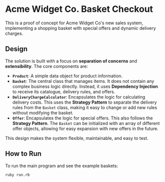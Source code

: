 # Acme Widget Co. Basket Checkout

This is a proof of concept for Acme Widget Co's new sales system, implementing a shopping basket with special offers and dynamic delivery charges.

## Design
The solution is built with a focus on **separation of concerns** and **extensibility**. The core components are:
* **`Product`**: A simple data object for product information.
* **`Basket`**: The central class that manages items. It does not contain any complex business logic directly. Instead, it uses **Dependency Injection** to receive its catalogue, delivery rules, and offers.
* **`DeliveryChargeCalculator`**: Encapsulates the logic for calculating delivery costs. This uses the **Strategy Pattern** to separate the delivery rules from the `Basket` class, making it easy to change or add new rules without modifying the basket.
* **`Offer`**: Encapsulates the logic for special offers. This also follows the **Strategy Pattern**. The `Basket` can be initialized with an array of different offer objects, allowing for easy expansion with new offers in the future.

This design makes the system flexible, maintainable, and easy to test.

## How to Run
To run the main program and see the example baskets:
```bash
ruby run.rb
